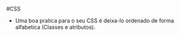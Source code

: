 #CSS
- Uma boa pratica para o seu CSS é deixa-lo ordenado de forma alfabetica (Classes e atributos).
